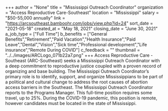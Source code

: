 +++
author = "None"
title = "Mississippi Outreach Coordinator"
organization = "Access Reproductive Care-Southeast"
location = "Mississippi"
salary = "$50-55,000 annually"
link = "https://arcsoutheast.bamboohr.com/jobs/view.php?id=24"
sort_date = "2021-05-18"
created_at = "May 18, 2021"
closing_date = "June 30, 2021"
a_job_type = ["Full Time"]
b_benefits = ["General Benefits","Retirement","Paid Vacation","Health Insurance","Paid Leave","Dental","Vision","Sick time","Professional development","Life insurance","Remote During COVID"]
c_feedback = ""
thumbnail = "../../images/ARCLogo_071b22a7.png"
+++
Access Reproductive Care - Southeast (ARC-Southeast) seeks a Mississippi Outreach Coordinator with a deep commitment to reproductive justice coupled with a proven record of organizing and base building.  ​The Mississippi Outreach Coordinator’s primary role is to identify, support, and organize Mississippians to be part of a political and cultural change to address the root causes of abortion access barriers in the Southeast. ​The Mississippi Outreach Coordinator reports to the Programs Manager. This full-time position requires some travel, up to 25%. During the COVID-19 pandemic, this position is remote, however candidates must be located in the state of Mississippi. 